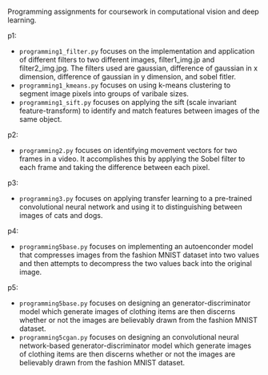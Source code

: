 

Programming assignments for coursework in computational vision and deep learning.

p1:
- `programming1_filter.py` focuses on the implementation and application of different filters to two different images, filter1_img.jp and filter2_img.jpg. The filters used are gaussian, difference of gaussian in x dimension, difference of gaussian in y dimension, and sobel fitler.
- `programming1_kmeans.py` focuses on using k-means clustering to segment image pixels into groups of varibale sizes.
- `programming1_sift.py` focuses on applying the sift (scale invariant feature-transform) to identify and match features between images of the same object. 

p2:
- `programming2.py` focuses on identifying movement vectors for two frames in a video. It accomplishes this by applying the Sobel filter to each frame and taking the difference between each pixel. 

p3: 
- `programming3.py` focuses on applying transfer learning to a pre-trained convolutional neural network and using it to distinguishing between images of cats and dogs.

p4:
- `programming5base.py` focuses on implementing an autoenconder model that compresses images from the fashion MNIST dataset into two values and then attempts to decompress the two values back into the original image. 

p5:
- `programming5base.py` focuses on designing an generator-discriminator model which generate images of clothing items are then discerns whether or not the images are believably drawn from the fashion MNIST dataset.
- `programming5cgan.py` focuses on designing an convolutional neural network-based generator-discriminator model which generate images of clothing items are then discerns whether or not the images are believably drawn from the fashion MNIST dataset. 
